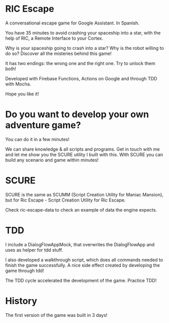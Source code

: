 # RIC Escape

A conversational escape game for Google Assistant. In Spanish.

You have 35 minutes to avoid crashing your spaceship into a star, with the help of RIC, 
a Remote Interface to your Cortex. 

Why is your spaceship going to crash into a star? Why is the robot willing to do so?
Discover all the misteries behind this game!

It has two endings: the wrong one and the right one. Try to unlock them both!

Developed with Firebase Functions, Actions on Google and through TDD with Mocha.

Hope you like it!

# Do you want to develop your own adventure game?

You can do it in a few minutes!

We can share knowledge & all scripts and programs. Get in touch with me and let me show you 
the SCURE utility I built with this. With SCURE you can build any scenario and game within minutes!

# SCURE

SCURE is the same as SCUMM (Script Creation Utility for Maniac Mansion), 
but for Ric Escape - Script Creation Utility for Ric Escape.

Check ric-escape-data to check an example of data the engine expects.

# TDD

I include a DialogFlowAppMock, that overwrites the DialogFlowApp and uses as helper for tdd stuff.

I also developed a walkthrough script, which does all commands needed to finish the game
successfully. A nice side effect created by developing the game through tdd!

The TDD cycle accelerated the development of the game. Practice TDD!

# History 

The first version of the game was built in 3 days!
